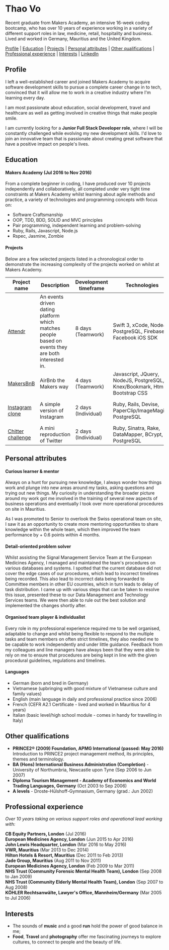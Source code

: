# Thao Vo

Recent graduate from Makers Academy, an intensive 16-week coding bootcamp, who has over 10 years of experience working in a variety of different support roles in law, medicine, retail, hospitality and business. Lived and worked in Germany, Mauritius and the United Kingdom.

[Profile](#profile) | [Education](#education) | [Projects](#projects) | [Personal attributes](#personal-attributes) | [Other qualifications](#other-qualifications) | [Professional experience](#professional-experience) | [Interests](#interests) | [LinkedIn](https://uk.linkedin.com/in/thao-vo-85384a31)

## Profile

I left a well-established career and joined Makers Academy to acquire software development skills to pursue a complete career change in to tech, convinced that it will allow me to work in a creative industry where I'm learning every day.

I am most passionate about education, social development, travel and healthcare as well as getting involved in creative things that make people smile.

I am currently looking for a **Junior Full Stack Developer role**, where I will be constantly challenged while evolving my new development skills. I'd love to join an innovative team that is passionate about creating great software that have a positive impact on people's lives.

## Education

#### Makers Academy (Jul 2016 to Nov 2016)

From a complete beginner in coding, I have produced over 10 projects independently and collaboratively, all completed under very tight time constraints at Makers Academy whilst learning about agile methods and practice, a variety of technologies and programming concepts with focus on:

- Software Craftsmanship
- OOP, TDD, BDD, SOLID and MVC principles
- Pair programming, independent learning and problem-solving
- Ruby, Rails, Javascript, Node.js
- Rspec, Jasmine, Zombie


#### Projects

Below are a few selected projects listed in a chronological order to demonstrate the increasing complexity of the projects worked on whilst at Makers Academy.

Project name  | Description  									| Development timeframe | Technologies | Testing
------------- | ------------------------------	| ------------- |------------- |---------
[Attendr](https://github.com/littlethao/attendr.git) | An events driven dating platform which matches people based on events they are both interested in. | 8 days (Teamwork) | Swift 3, xCode, NodeJS, PostgreSQL, Firebase, Facebook iOS SDK | Jasmine
[MakersBnB](https://github.com/littlethao/makers_bnb.git) | AirBnb the Makers way | 4 days (Teamwork) | Javascript, JQuery, NodeJS, PostgreSQL, Knex/Bookmark, Html, Bootstrap CSS | Jasmine, Zombie
[Instagram clone](https://github.com/littlethao/instagram-challenge.git) | A simple version of Instagram | 2 days (Individual) | Ruby, Rails, Devise, PaperClip/ImageMagick, PostgreSQL | RSpec-rails, Capybara, Shoulda  
[Chitter challenge](https://github.com/littlethao/chitter-challenge.git) | A mini reproduction of Twitter | 2 days (Individual) | Ruby, Sinatra, Rake, DataMapper, BCrypt, PostgreSQL | RSpec, Capybara

## Personal attributes

#### Curious learner & mentor

Always on a hunt for pursuing new knowledge, I always wonder how things work and plunge into new areas around my tasks, asking questions and trying out new things. My curiosity in understanding the broader picture around my work got me involved in the training of several new aspects of business operations and eventually I took over more operational procedures on site in Mauritius.

As I was promoted to Senior to overlook the Swiss operational team on site, I saw it as an opportunity to create more mentoring opportunities to share knowledge within the whole team, which then improved the team performance by + 0.6 points within 4 months.

#### Detail-oriented problem solver

Whilst assisting the Signal Management Service Team at the European Medicines Agency, I managed and maintained the team's procedures on various databases and systems. I spotted that the current database did not cover the edge cases of our procedures, which lead to incorrect timelines being recorded. This also lead to incorrect data being forwarded to Committee members in other EU countries, which in turn leads to delay of task distribution. I came up with various steps that can be taken to resolve this issue, presented these to our Data Management and Technology Services teams. We were then able to rule out the best solution and implemented the changes shortly after.

#### Organised team player & individualist

Every role in my professional experience required me to be well organised, adaptable to change and whilst being flexible to respond to the multiple tasks and team members on often strict timelines, they also needed me to be capable to work independently and under little guidance. Feedback from my colleagues and line managers have always been that they were able to rely on me to ensure that procedures are being kept in line with the given procedural guidelines, regulations and timelines.

#### Languages

- German (born and bred in Germany)
- Vietnamese (upbringing with good mixture of Vietnamese culture and family values)
- English (main language in daily and professional practice since 2006)
- French (CEFR A2.1 Certificate - lived and worked in Mauritius for 4 years)
- Italian (basic level/high school module - comes in handy for travelling in Italy)

## Other qualifications

- **PRINCE2® (2009) Foundation, APMG International (passed: May 2016)**  
Introduction to PRINCE2 project management method, its principles, themes and terminology.
- **BA (Hons) International Business Administration (Completion)** - University of Northumbria, Newcastle upon Tyne (Sep 2006 to Jun 2007)  
- **Diploma Tourism Management - Academy of Economics and World Trading Languages, Germany** (Oct 2003 to Sep 2006)
- **A levels** - Droste-Hülshoff-Gymnasium, Germany (grad.: Jun 2002)

## Professional experience

*Over 10 years taking on various support roles and operational lead working with:*

**CB Equity Partners, London** (Jul 2016)   
**European Medicines Agency, London** (Jun 2015 to Apr 2016)   
**John Lewis Headquarter, London** (Mar 2016 to May 2016)     
**VWR, Mauritius** (Mar 2013 to Dec 2014)  
**Hilton Hotels & Resort, Mauritius** (Dec 2011 to Feb 2013)   
**Jade Group, Mauritius** (Aug 2011 to Nov 2011)   
**European Medicines Agency, London** (Feb 2009 to Mar 2011)   
**NHS Trust (Community Forensic Mental Health Team), London** (Sep 2008 to Jan 2009)   
**NHS Trust (Community Elderly Mental Health Team), London** (Sep 2007 to Aug 2008)   
**KÖHLER Rechtsanwälte, Lawyer's Office, Mannheim/Germany** (Mar 2005 to Jul 2006)   

## Interests

- The sounds of **music** and a good **run** hold the power of good balance in me;    
- **Food**, **Travel** and **photography** offer me fascinating journeys to explore cultures, to connect to people and the beauty of life.
